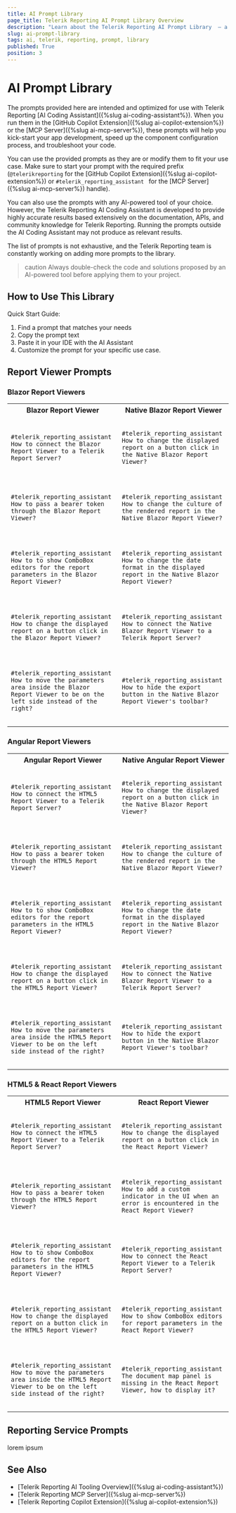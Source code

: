 ```yaml
---
title: AI Prompt Library
page_title: Telerik Reporting AI Prompt Library Overview
description: "Learn about the Telerik Reporting AI Prompt Library  – a collection of reusable prompts to boost productivity and output quality."
slug: ai-prompt-library
tags: ai, telerik, reporting, prompt, library
published: True
position: 3
---
```


# AI Prompt Library

The prompts provided here are intended and optimized for use with Telerik Reporting [AI Coding Assistant]({%slug ai-coding-assistant%}). When you run them in the [GitHub Copilot Extension]({%slug ai-copilot-extension%}) or the [MCP Server]({%slug ai-mcp-server%}), these prompts will help you kick-start your app development, speed up the component configuration process, and troubleshoot your code.

You can use the provided prompts as they are or modify them to fit your use case. Make sure to start your prompt with the required prefix (`@telerikreporting` for the [GitHub Copilot Extension]({%slug ai-copilot-extension%}) or `#telerik_reporting_assistant ` for the [MCP Server]({%slug ai-mcp-server%}) handle).

You can also use the prompts with any AI-powered tool of your choice. However, the Telerik Reporting AI Coding Assistant is developed to provide highly accurate results based extensively on the documentation, APIs, and community knowledge for Telerik Reporting. Running the prompts outside the AI Coding Assistant may not produce as relevant results.

The list of prompts is not exhaustive, and the Telerik Reporting team is constantly working on adding more prompts to the library.

>caution Always double-check the code and solutions proposed by an AI-powered tool before applying them to your project.

## How to Use This Library

Quick Start Guide:

1. Find a prompt that matches your needs
1. Copy the prompt text
1. Paste it in your IDE with the AI Assistant
1. Customize the prompt for your specific use case.

## Report Viewer Prompts

### Blazor Report Viewers

<table>
	<tr>
		<th>Blazor Report Viewer</th>
		<th>Native Blazor Report Viewer</th>
	</tr>
	<tr>  
		<td>
			<pre><code>
#telerik_reporting_assistant How to connect the Blazor Report Viewer to a Telerik Report Server?
			</code></pre>
		</td>
		<td>
			<pre><code>
#telerik_reporting_assistant How to change the displayed report on a button click in the Native Blazor Report Viewer?
			</code></pre>
		</td>
	</tr> 
	<tr>  
		<td>
			<pre><code>
#telerik_reporting_assistant How to pass a bearer token through the Blazor Report Viewer?
			</code></pre>
		</td>
		<td>
			<pre><code>
#telerik_reporting_assistant How to change the culture of the rendered report in the Native Blazor Report Viewer?
			</code></pre>
		</td>
	</tr>
	<tr>  
		<td>
			<pre><code>
#telerik_reporting_assistant How to to show ComboBox editors for the report parameters in the Blazor Report Viewer?
			</code></pre>
		</td>
		<td>
			<pre><code>
#telerik_reporting_assistant How to change the date format in the displayed report in the Native Blazor Report Viewer?
			</code></pre>
		</td>
	</tr>
	<tr>  
		<td>
			<pre><code>
#telerik_reporting_assistant How to change the displayed report on a button click in the Blazor Report Viewer?
			</code></pre>
		</td>
		<td>
			<pre><code>
#telerik_reporting_assistant How to connect the Native Blazor Report Viewer to a Telerik Report Server?
			</code></pre>
		</td>
	</tr> 
	<tr>  
		<td>
			<pre><code>
#telerik_reporting_assistant How to move the parameters area inside the Blazor Report Viewer to be on the left side instead of the right?
			</code></pre>
		</td>
		<td>
			<pre><code>
#telerik_reporting_assistant How to hide the export button in the Native Blazor Report Viewer's toolbar?
			</code></pre>
		</td>
	</tr> 	
</table>

### Angular Report Viewers

<table>
	<tr>
		<th>Angular Report Viewer</th>
		<th>Native Angular Report Viewer</th>
	</tr>
	<tr>  
		<td>
			<pre><code>
#telerik_reporting_assistant How to connect the HTML5 Report Viewer to a Telerik Report Server?
			</code></pre>
		</td>
		<td>
			<pre><code>
#telerik_reporting_assistant How to change the displayed report on a button click in the Native Blazor Report Viewer?
			</code></pre>
		</td>
	</tr> 
	<tr>  
		<td>
			<pre><code>
#telerik_reporting_assistant How to pass a bearer token through the HTML5 Report Viewer?
			</code></pre>
		</td>
		<td>
			<pre><code>
#telerik_reporting_assistant How to change the culture of the rendered report in the Native Blazor Report Viewer?
			</code></pre>
		</td>
	</tr>
	<tr>  
		<td>
			<pre><code>
#telerik_reporting_assistant How to to show ComboBox editors for the report parameters in the HTML5 Report Viewer?
			</code></pre>
		</td>
		<td>
			<pre><code>
#telerik_reporting_assistant How to change the date format in the displayed report in the Native Blazor Report Viewer?
			</code></pre>
		</td>
	</tr>
	<tr>  
		<td>
			<pre><code>
#telerik_reporting_assistant How to change the displayed report on a button click in the HTML5 Report Viewer?
			</code></pre>
		</td>
		<td>
			<pre><code>
#telerik_reporting_assistant How to connect the Native Blazor Report Viewer to a Telerik Report Server?
			</code></pre>
		</td>
	</tr> 
	<tr>  
		<td>
			<pre><code>
#telerik_reporting_assistant How to move the parameters area inside the HTML5 Report Viewer to be on the left side instead of the right?
			</code></pre>
		</td>
		<td>
			<pre><code>
#telerik_reporting_assistant How to hide the export button in the Native Blazor Report Viewer's toolbar?
			</code></pre>
		</td>
	</tr> 	
</table>

### HTML5 & React Report Viewers

<table>
	<tr>
		<th>HTML5 Report Viewer</th>
		<th>React Report Viewer</th>
	</tr>
	<tr>  
		<td>
			<pre><code>
#telerik_reporting_assistant How to connect the HTML5 Report Viewer to a Telerik Report Server?
			</code></pre>
		</td>
		<td>
			<pre><code>
#telerik_reporting_assistant How to change the displayed report on a button click in the React Report Viewer?
			</code></pre>
		</td>
	</tr> 
	<tr>  
		<td>
			<pre><code>
#telerik_reporting_assistant How to pass a bearer token through the HTML5 Report Viewer?
			</code></pre>
		</td>
		<td>
			<pre><code>
#telerik_reporting_assistant How to add a custom indicator in the UI when an error is encountered in the React Report Viewer?
			</code></pre>
		</td>
	</tr>
	<tr>  
		<td>
			<pre><code>
#telerik_reporting_assistant How to to show ComboBox editors for the report parameters in the HTML5 Report Viewer?
			</code></pre>
		</td>
		<td>
			<pre><code>
#telerik_reporting_assistant How to connect the React Report Viewer to a Telerik Report Server?
			</code></pre>
		</td>
	</tr>
	<tr>  
		<td>
			<pre><code>
#telerik_reporting_assistant How to change the displayed report on a button click in the HTML5 Report Viewer?
			</code></pre>
		</td>
		<td>
			<pre><code>
#telerik_reporting_assistant How to show ComboBox editors for report parameters in the React Report Viewer?
			</code></pre>
		</td>
	</tr> 
	<tr>  
		<td>
			<pre><code>
#telerik_reporting_assistant How to move the parameters area inside the HTML5 Report Viewer to be on the left side instead of the right?
			</code></pre>
		</td>
		<td>
			<pre><code>
#telerik_reporting_assistant The document map panel is missing in the React Report Viewer, how to display it?
			</code></pre>
		</td>
	</tr> 	
</table>


## Reporting Service Prompts

lorem ipsum

## See Also

* [Telerik Reporting AI Tooling Overview]({%slug ai-coding-assistant%})
* [Telerik Reporting MCP Server]({%slug ai-mcp-server%})
* [Telerik Reporting Copilot Extension]({%slug ai-copilot-extension%})
